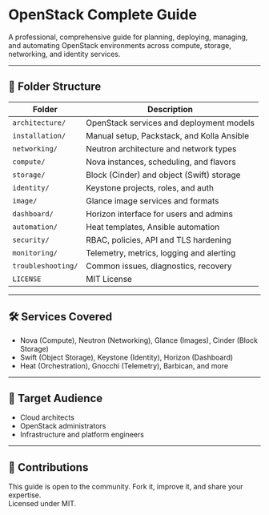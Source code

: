 
# OpenStack Complete Guide

A professional, comprehensive guide for planning, deploying, managing, and automating OpenStack environments across compute, storage, networking, and identity services.

---

## 📁 Folder Structure

| Folder              | Description |
|---------------------|-------------|
| `architecture/`     | OpenStack services and deployment models |
| `installation/`     | Manual setup, Packstack, and Kolla Ansible |
| `networking/`       | Neutron architecture and network types |
| `compute/`          | Nova instances, scheduling, and flavors |
| `storage/`          | Block (Cinder) and object (Swift) storage |
| `identity/`         | Keystone projects, roles, and auth |
| `image/`            | Glance image services and formats |
| `dashboard/`        | Horizon interface for users and admins |
| `automation/`       | Heat templates, Ansible automation |
| `security/`         | RBAC, policies, API and TLS hardening |
| `monitoring/`       | Telemetry, metrics, logging and alerting |
| `troubleshooting/`  | Common issues, diagnostics, recovery |
| `LICENSE`           | MIT License |

---

## 🛠 Services Covered

- Nova (Compute), Neutron (Networking), Glance (Images), Cinder (Block Storage)
- Swift (Object Storage), Keystone (Identity), Horizon (Dashboard)
- Heat (Orchestration), Gnocchi (Telemetry), Barbican, and more

---

## 👥 Target Audience

- Cloud architects
- OpenStack administrators
- Infrastructure and platform engineers

---

## 🤝 Contributions

This guide is open to the community. Fork it, improve it, and share your expertise.  
Licensed under MIT.

